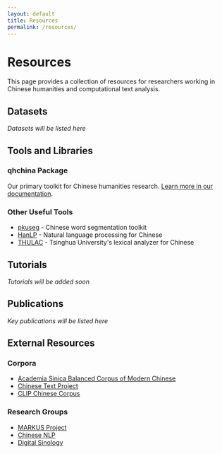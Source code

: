 ```yaml
---
layout: default
title: Resources
permalink: /resources/
---
```


# Resources

This page provides a collection of resources for researchers working in Chinese humanities and computational text analysis.

## Datasets

*Datasets will be listed here*

## Tools and Libraries

### qhchina Package
Our primary toolkit for Chinese humanities research. [Learn more in our documentation](/qhchina_docs/).

### Other Useful Tools
- [pkuseg](https://github.com/lancopku/pkuseg-python) - Chinese word segmentation toolkit
- [HanLP](https://github.com/hankcs/HanLP) - Natural language processing for Chinese
- [THULAC](https://github.com/thunlp/THULAC) - Tsinghua University's lexical analyzer for Chinese

## Tutorials

*Tutorials will be added soon*

## Publications

*Key publications will be listed here*

## External Resources

### Corpora
- [Academia Sinica Balanced Corpus of Modern Chinese](http://asbc.iis.sinica.edu.tw/)
- [Chinese Text Project](https://ctext.org/)
- [CLIP Chinese Corpus](http://ymcui.github.io/cmrc2019/)

### Research Groups
- [MARKUS Project](https://dh.chinese-empires.eu/markus/)
- [Chinese NLP](https://chinesenlp.xyz/)
- [Digital Sinology](https://digitalsinology.org/) 